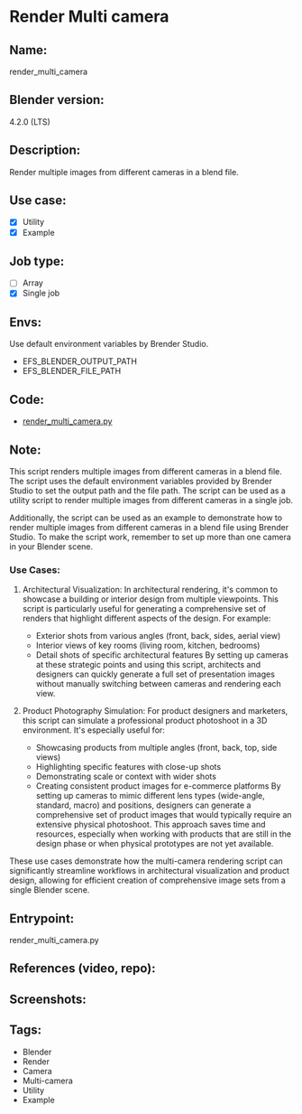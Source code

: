 # Render Multi camera

## Name:
render_multi_camera

## Blender version:
4.2.0 (LTS)

## Description:
Render multiple images from different cameras in a blend file.

## Use case:
- [x] Utility
- [x] Example

## Job type:
- [ ] Array
- [x] Single job

## Envs:
Use default environment variables by Brender Studio.
- EFS_BLENDER_OUTPUT_PATH
- EFS_BLENDER_FILE_PATH


## Code:

- [render_multi_camera.py](./render_multi_camera.py)


## Note:
This script renders multiple images from different cameras in a blend file. The script uses the default environment variables provided by Brender Studio to set the output path and the file path. The script can be used as a utility script to render multiple images from different cameras in a single job.

Additionally, the script can be used as an example to demonstrate how to render multiple images from different cameras in a blend file using Brender Studio.
To make the script work, remember to set up more than one camera in your Blender scene.

### Use Cases:

1. Architectural Visualization:
   In architectural rendering, it's common to showcase a building or interior design from multiple viewpoints. This script is particularly useful for generating a comprehensive set of renders that highlight different aspects of the design. For example:
   - Exterior shots from various angles (front, back, sides, aerial view)
   - Interior views of key rooms (living room, kitchen, bedrooms)
   - Detail shots of specific architectural features
   By setting up cameras at these strategic points and using this script, architects and designers can quickly generate a full set of presentation images without manually switching between cameras and rendering each view.

2. Product Photography Simulation:
   For product designers and marketers, this script can simulate a professional product photoshoot in a 3D environment. It's especially useful for:
   - Showcasing products from multiple angles (front, back, top, side views)
   - Highlighting specific features with close-up shots
   - Demonstrating scale or context with wider shots
   - Creating consistent product images for e-commerce platforms
   By setting up cameras to mimic different lens types (wide-angle, standard, macro) and positions, designers can generate a comprehensive set of product images that would typically require an extensive physical photoshoot. This approach saves time and resources, especially when working with products that are still in the design phase or when physical prototypes are not yet available.

These use cases demonstrate how the multi-camera rendering script can significantly streamline workflows in architectural visualization and product design, allowing for efficient creation of comprehensive image sets from a single Blender scene.


## Entrypoint:
render_multi_camera.py

## References (video, repo):

## Screenshots:

## Tags:

- Blender
- Render
- Camera
- Multi-camera
- Utility
- Example
